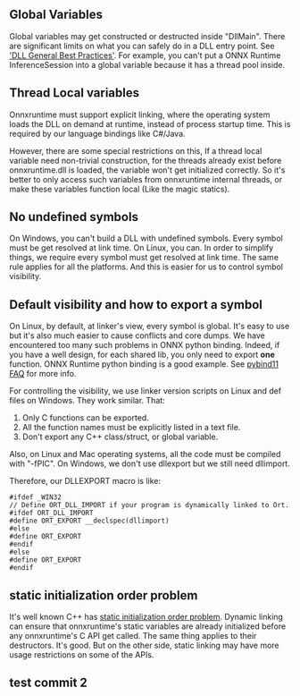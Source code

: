 ## Global Variables
Global variables may get constructed or destructed inside "DllMain". There are significant limits on what you can safely do in a DLL entry point. See ['DLL General Best Practices'](https://docs.microsoft.com/en-us/windows/desktop/dlls/dynamic-link-library-best-practices). For example, you can't put a ONNX Runtime InferenceSession into a global variable because it has a thread pool inside.

## Thread Local variables
Onnxruntime must support explicit linking, where the operating system loads the DLL on demand at runtime, instead of process startup time. This is required by our language bindings like C#/Java.

However, there are some special restrictions on this, If a thread local variable need non-trivial construction, for the threads already exist before onnxruntime.dll is loaded, the variable won't get initialized correctly. So it's better to only access such variables from onnxruntime internal threads, or make these variables function local (Like the magic statics).


## No undefined symbols
On Windows, you can't build a DLL with undefined symbols. Every symbol must be get resolved at link time. On Linux, you can.
In order to simplify things, we require every symbol must get resolved at link time. The same rule applies for all the platforms. And this is easier for us to control symbol visibility.


## Default visibility and how to export a symbol
On Linux, by default, at linker's view, every symbol is global. It's easy to use but it's also much easier to cause conflicts and core dumps. We have encountered too many such problems in ONNX python binding. Indeed, if you have a well design, for each shared lib, you only need to export **one** function. ONNX Runtime python binding is a good example. See [pybind11 FAQ](https://github.com/pybind/pybind11/blob/master/docs/faq.rst#someclass-declared-with-greater-visibility-than-the-type-of-its-field-someclassmember--wattributes) for more info.

For controlling the visibility, we use linker version scripts on Linux and def files on Windows. They work similar. That:
1. Only C functions can be exported.
2. All the function names must be explicitly listed in a text file.
3. Don't export any C++ class/struct, or global variable.

Also, on Linux and Mac operating systems, all the code must be compiled with "-fPIC".
On Windows, we don't use dllexport but we still need dllimport.

Therefore, our DLLEXPORT macro is like:
```
#ifdef _WIN32
// Define ORT_DLL_IMPORT if your program is dynamically linked to Ort.
#ifdef ORT_DLL_IMPORT
#define ORT_EXPORT __declspec(dllimport)
#else
#define ORT_EXPORT
#endif
#else
#define ORT_EXPORT
#endif
```

## static initialization order problem
It's well known C++ has [static initialization order problem](https://isocpp.org/wiki/faq/ctors#static-init-order). Dynamic linking can ensure that onnxruntime's static variables are already initialized before any onnxruntime's C API get called. The same thing applies to their destructors. It's good. But on the other side, static linking may have more usage restrictions on some of the APIs.

## test commit 2
